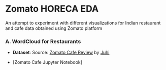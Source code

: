 # Zomato HORECA EDA

An attempt to experiment with different visualizations for Indian restaurant and cafe data obtained using Zomato platform



### A. WordCloud for Restaurants

- **Dataset**: Source: [Zomato Cafe Review](https://www.kaggle.com/datasets/juhibhojani/zomato-cafe-reviews) by [Juhi](https://www.linkedin.com/in/juhi-bhojani/)

- [Zomato Cafe Jupyter Notebook]